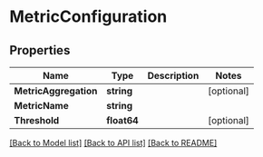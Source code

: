 # MetricConfiguration

## Properties

Name | Type | Description | Notes
------------ | ------------- | ------------- | -------------
**MetricAggregation** | **string** |  | [optional] 
**MetricName** | **string** |  | 
**Threshold** | **float64** |  | [optional] 

[[Back to Model list]](../README.md#documentation-for-models) [[Back to API list]](../README.md#documentation-for-api-endpoints) [[Back to README]](../README.md)


